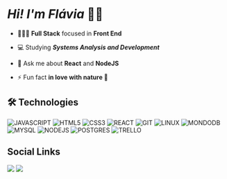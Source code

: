  # ***Hi! I'm Flávia*** 🤟🏻

- 👩🏻‍💻 **Full Stack** focused in **Front End**

- 💻 Studying ***Systems Analysis and Development***

- 💬 Ask me about **React** and **NodeJS**

- ⚡ Fun fact **in love with nature 🌱**

## 🛠 Technologies

![JAVASCRIPT](https://icongr.am/devicon/javascript-original.svg?size=40&color=currentColor)
![HTML5](https://icongr.am/devicon/html5-original.svg?size=40&color=currentColor)
![CSS3](https://icongr.am/devicon/css3-original.svg?size=40&color=currentColor)
![REACT](https://icongr.am/devicon/react-original.svg?size=40&color=currentColor)
![GIT](https://icongr.am/devicon/git-original.svg?size=40&color=currentColor)
![LINUX](https://icongr.am/devicon/linux-original.svg?size=40&color=currentColor)
![MONDODB](https://icongr.am/devicon/mongodb-original.svg?size=40&color=currentColor)
![MYSQL](https://icongr.am/devicon/mysql-original.svg?size=40&color=currentColor)
![NODEJS](https://icongr.am/devicon/nodejs-original.svg?size=40&color=currentColor)
![POSTGRES](https://icongr.am/devicon/postgresql-original.svg?size=40&color=currentColor)
![TRELLO](https://icongr.am/devicon/trello-plain.svg?size=40&color=currentColor)


## Social Links
<a href='https://www.linkedin.com/in/flaviamendesz/' target="_blank"><img src='https://img.shields.io/badge/-LinkedIn-%230077B5?style=for-the-badge&logo=linkedin&logoColor=white'></a>
 <a href = "mailto:flaviam.dev@gmail.com"><img src="https://img.shields.io/badge/-Gmail-%23333?style=for-the-badge&logo=gmail&logoColor=white" target="_blank"></a>


